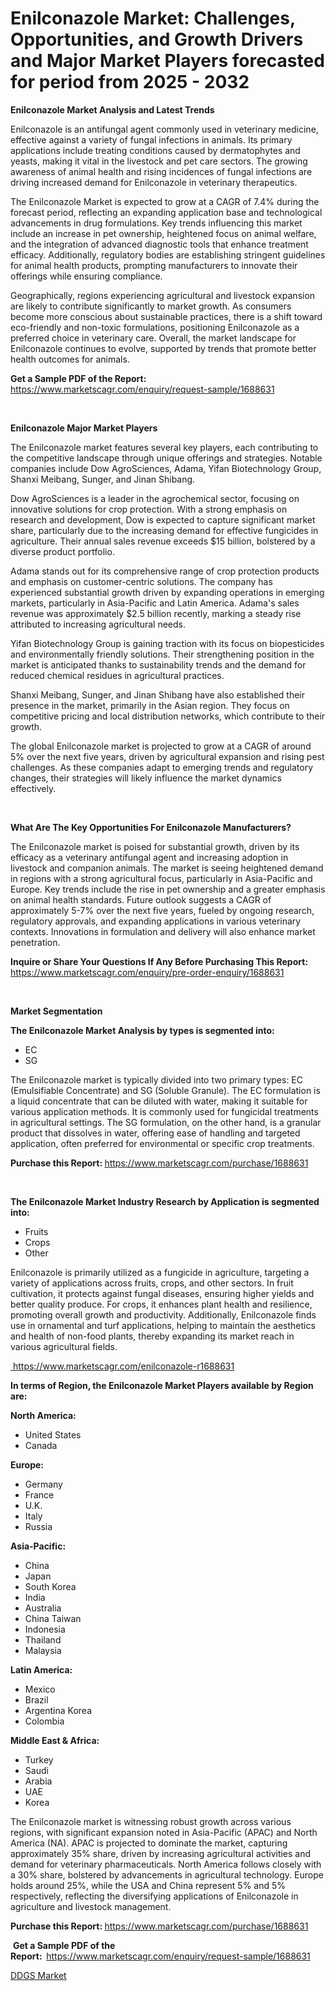 <p><h1>Enilconazole Market: Challenges, Opportunities, and Growth Drivers and Major Market Players forecasted for period from 2025 - 2032</h1></p><p><strong>Enilconazole Market Analysis and Latest Trends</strong></p>
<p><p>Enilconazole is an antifungal agent commonly used in veterinary medicine, effective against a variety of fungal infections in animals. Its primary applications include treating conditions caused by dermatophytes and yeasts, making it vital in the livestock and pet care sectors. The growing awareness of animal health and rising incidences of fungal infections are driving increased demand for Enilconazole in veterinary therapeutics.</p><p>The Enilconazole Market is expected to grow at a CAGR of 7.4% during the forecast period, reflecting an expanding application base and technological advancements in drug formulations. Key trends influencing this market include an increase in pet ownership, heightened focus on animal welfare, and the integration of advanced diagnostic tools that enhance treatment efficacy. Additionally, regulatory bodies are establishing stringent guidelines for animal health products, prompting manufacturers to innovate their offerings while ensuring compliance. </p><p>Geographically, regions experiencing agricultural and livestock expansion are likely to contribute significantly to market growth. As consumers become more conscious about sustainable practices, there is a shift toward eco-friendly and non-toxic formulations, positioning Enilconazole as a preferred choice in veterinary care. Overall, the market landscape for Enilconazole continues to evolve, supported by trends that promote better health outcomes for animals.</p></p>
<p><strong>Get a Sample PDF of the Report:&nbsp;</strong> <a href="https://www.marketscagr.com/enquiry/request-sample/1688631?utm_campaign=2304&utm_medium=2&utm_source=Github&utm_content=ia&utm_term=30032025&utm_id=enilconazole">https://www.marketscagr.com/enquiry/request-sample/1688631</a></p>
<p>&nbsp;</p>
<p><strong>Enilconazole Major Market Players</strong></p>
<p><p>The Enilconazole market features several key players, each contributing to the competitive landscape through unique offerings and strategies. Notable companies include Dow AgroSciences, Adama, Yifan Biotechnology Group, Shanxi Meibang, Sunger, and Jinan Shibang.</p><p>Dow AgroSciences is a leader in the agrochemical sector, focusing on innovative solutions for crop protection. With a strong emphasis on research and development, Dow is expected to capture significant market share, particularly due to the increasing demand for effective fungicides in agriculture. Their annual sales revenue exceeds $15 billion, bolstered by a diverse product portfolio.</p><p>Adama stands out for its comprehensive range of crop protection products and emphasis on customer-centric solutions. The company has experienced substantial growth driven by expanding operations in emerging markets, particularly in Asia-Pacific and Latin America. Adama's sales revenue was approximately $2.5 billion recently, marking a steady rise attributed to increasing agricultural needs.</p><p>Yifan Biotechnology Group is gaining traction with its focus on biopesticides and environmentally friendly solutions. Their strengthening position in the market is anticipated thanks to sustainability trends and the demand for reduced chemical residues in agricultural practices.</p><p>Shanxi Meibang, Sunger, and Jinan Shibang have also established their presence in the market, primarily in the Asian region. They focus on competitive pricing and local distribution networks, which contribute to their growth.</p><p>The global Enilconazole market is projected to grow at a CAGR of around 5% over the next five years, driven by agricultural expansion and rising pest challenges. As these companies adapt to emerging trends and regulatory changes, their strategies will likely influence the market dynamics effectively.</p></p>
<p>&nbsp;</p>
<p><strong>What Are The Key Opportunities For Enilconazole Manufacturers?</strong></p>
<p><p>The Enilconazole market is poised for substantial growth, driven by its efficacy as a veterinary antifungal agent and increasing adoption in livestock and companion animals. The market is seeing heightened demand in regions with a strong agricultural focus, particularly in Asia-Pacific and Europe. Key trends include the rise in pet ownership and a greater emphasis on animal health standards. Future outlook suggests a CAGR of approximately 5-7% over the next five years, fueled by ongoing research, regulatory approvals, and expanding applications in various veterinary contexts. Innovations in formulation and delivery will also enhance market penetration.</p></p>
<p><strong>Inquire or Share Your Questions If Any Before Purchasing This Report:</strong> <a href="https://www.marketscagr.com/enquiry/pre-order-enquiry/1688631?utm_campaign=2304&utm_medium=2&utm_source=Github&utm_content=ia&utm_term=30032025&utm_id=enilconazole">https://www.marketscagr.com/enquiry/pre-order-enquiry/1688631</a></p>
<p>&nbsp;</p>
<p><strong>Market Segmentation</strong></p>
<p><strong>The Enilconazole Market Analysis by types is segmented into:</strong></p>
<p><ul><li>EC</li><li>SG</li></ul></p>
<p><p>The Enilconazole market is typically divided into two primary types: EC (Emulsifiable Concentrate) and SG (Soluble Granule). The EC formulation is a liquid concentrate that can be diluted with water, making it suitable for various application methods. It is commonly used for fungicidal treatments in agricultural settings. The SG formulation, on the other hand, is a granular product that dissolves in water, offering ease of handling and targeted application, often preferred for environmental or specific crop treatments.</p></p>
<p><strong>Purchase this Report:&nbsp;</strong><a href="https://www.marketscagr.com/purchase/1688631?utm_campaign=2304&utm_medium=2&utm_source=Github&utm_content=ia&utm_term=30032025&utm_id=enilconazole">https://www.marketscagr.com/purchase/1688631</a></p>
<p>&nbsp;</p>
<p><strong>The Enilconazole Market Industry Research by Application is segmented into:</strong></p>
<p><ul><li>Fruits</li><li>Crops</li><li>Other</li></ul></p>
<p><p>Enilconazole is primarily utilized as a fungicide in agriculture, targeting a variety of applications across fruits, crops, and other sectors. In fruit cultivation, it protects against fungal diseases, ensuring higher yields and better quality produce. For crops, it enhances plant health and resilience, promoting overall growth and productivity. Additionally, Enilconazole finds use in ornamental and turf applications, helping to maintain the aesthetics and health of non-food plants, thereby expanding its market reach in various agricultural fields.</p></p>
<p><a href="https://www.marketscagr.com/enilconazole-r1688631?utm_campaign=2304&utm_medium=2&utm_source=Github&utm_content=ia&utm_term=30032025&utm_id=enilconazole">&nbsp;https://www.marketscagr.com/enilconazole-r1688631</a></p>
<p><strong>In terms of Region, the Enilconazole Market Players available by Region are:</strong></p>
<p>
    <p> <strong> North America: </strong>
        <ul>
            <li>United States</li>
            <li>Canada</li>
        </ul>
        </p> 
    <p> <strong> Europe: </strong>
        <ul>
            <li>Germany</li>
            <li>France</li>
            <li>U.K.</li>
            <li>Italy</li>
            <li>Russia</li>
        </ul>
        </p> 
    <p> <strong> Asia-Pacific: </strong>
        <ul>
            <li>China</li>
            <li>Japan</li>
            <li>South Korea</li>
            <li>India</li>
            <li>Australia</li>
            <li>China Taiwan</li>
            <li>Indonesia</li>
            <li>Thailand</li>
            <li>Malaysia</li>
        </ul>
        </p> 
    <p> <strong> Latin America: </strong>
        <ul>
            <li>Mexico</li>
            <li>Brazil</li>
            <li>Argentina Korea</li>
            <li>Colombia</li>
        </ul>
        </p> 
    <p> <strong> Middle East & Africa: </strong>
        <ul>
            <li>Turkey</li>
            <li>Saudi</li>
            <li>Arabia</li>
            <li>UAE</li>
            <li>Korea</li>
        </ul>
    </p>
    </p>
<p><p>The Enilconazole market is witnessing robust growth across various regions, with significant expansion noted in Asia-Pacific (APAC) and North America (NA). APAC is projected to dominate the market, capturing approximately 35% share, driven by increasing agricultural activities and demand for veterinary pharmaceuticals. North America follows closely with a 30% share, bolstered by advancements in agricultural technology. Europe holds around 25%, while the USA and China represent 5% and 5% respectively, reflecting the diversifying applications of Enilconazole in agriculture and livestock management.</p></p>
<p><strong>Purchase this Report: </strong><a href="https://www.marketscagr.com/purchase/1688631?utm_campaign=2304&utm_medium=2&utm_source=Github&utm_content=ia&utm_term=30032025&utm_id=enilconazole">https://www.marketscagr.com/purchase/1688631</a></p>
<p>&nbsp;<strong>Get a Sample PDF of the Report:&nbsp;&nbsp;</strong><a href="https://www.marketscagr.com/enquiry/request-sample/1688631?utm_campaign=2304&utm_medium=2&utm_source=Github&utm_content=ia&utm_term=30032025&utm_id=enilconazole">https://www.marketscagr.com/enquiry/request-sample/1688631</a></p>
<p><strong></strong></p>
<p><p><a href="https://github.com/gullattedenna/Market-Research-Report-List-1/blob/main/ddgs-market.md?utm_campaign=2304&utm_medium=2&utm_source=Github&utm_content=ia&utm_term=30032025&utm_id=enilconazole">DDGS Market</a></p></p>